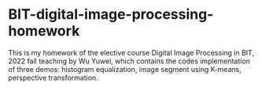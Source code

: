# BIT-digital-image-processing-homework

This is my homework of the elective course Digital Image Processing in BIT, 2022 fall teaching by Wu Yuwei, which contains the codes implementation of three demos: histogram equalization, image segment using K-means, perspective transformation.
